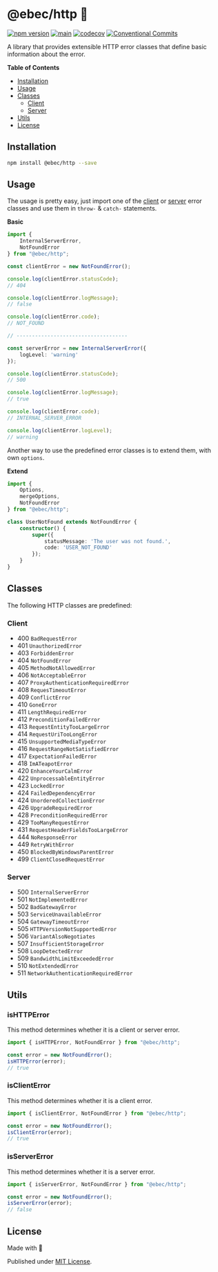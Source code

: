 # @ebec/http 🥁

[![npm version](https://badge.fury.io/js/@ebec%2Fhttp.svg)](https://badge.fury.io/js/@ebec%2Fhttp)
[![main](https://github.com/Tada5hi/ebec/actions/workflows/main.yml/badge.svg)](https://github.com/Tada5hi/ebec/actions/workflows/main.yml)
[![codecov](https://codecov.io/gh/tada5hi/ebec/branch/master/graph/badge.svg?token=HLHCWI3VO1)](https://codecov.io/gh/tada5hi/ebec)
[![Conventional Commits](https://img.shields.io/badge/Conventional%20Commits-1.0.0-%23FE5196?logo=conventionalcommits&logoColor=white)](https://conventionalcommits.org)

A library that provides extensible HTTP error classes that define basic information about the error.

**Table of Contents**

- [Installation](#installation)
- [Usage](#usage)
- [Classes](#classes)
  - [Client](#client)
  - [Server](#server)
- [Utils](#utils)
- [License](#license)

## Installation

```bash
npm install @ebec/http --save
```

## Usage

The usage is pretty easy, just import one of the [client](#client) or [server](#server) error classes and use them
in `throw-` & `catch-` statements.

**Basic**
```typescript
import {
    InternalServerError,
    NotFoundError
} from "@ebec/http";

const clientError = new NotFoundError();

console.log(clientError.statusCode);
// 404

console.log(clientError.logMessage);
// false

console.log(clientError.code);
// NOT_FOUND

// ------------------------------------

const serverError = new InternalServerError({
    logLevel: 'warning'
});

console.log(clientError.statusCode);
// 500

console.log(clientError.logMessage);
// true

console.log(clientError.code);
// INTERNAL_SERVER_ERROR

console.log(clientError.logLevel);
// warning
```

Another way to use the predefined error classes is to extend them,
with own `options`.

**Extend**

```typescript
import {
    Options,
    mergeOptions,
    NotFoundError
} from "@ebec/http";

class UserNotFound extends NotFoundError {
    constructor() {
        super({
            statusMessage: 'The user was not found.',
            code: 'USER_NOT_FOUND'
        });
    }
}
```

## Classes

The following HTTP classes are predefined:

### Client

- 400 `BadRequestError`
- 401 `UnauthorizedError`
- 403 `ForbiddenError`
- 404 `NotFoundError`
- 405 `MethodNotAllowedError`
- 406 `NotAcceptableError`
- 407 `ProxyAuthenticationRequiredError`
- 408 `RequesTimeoutError`
- 409 `ConflictError`
- 410 `GoneError`
- 411 `LengthRequiredError`
- 412 `PreconditionFailedError`
- 413 `RequestEntityTooLargeError`
- 414 `RequestUriTooLongError`
- 415 `UnsupportedMediaTypeError`
- 416 `RequestRangeNotSatisfiedError`
- 417 `ExpectationFailedError`
- 418 `ImATeapotError`
- 420 `EnhanceYourCalmError`
- 422 `UnprocessableEntityError`
- 423 `LockedError`
- 424 `FailedDependencyError`
- 424 `UnorderedCollectionError`
- 426 `UpgradeRequiredError`
- 428 `PreconditionRequiredError`
- 429 `TooManyRequestError`
- 431 `RequestHeaderFieldsTooLargeError`
- 444 `NoResponseError`
- 449 `RetryWithError`
- 450 `BlockedByWindowsParentError`
- 499 `ClientClosedRequestError`

### Server

- 500 `InternalServerError`
- 501 `NotImplementedError`
- 502 `BadGatewayError`
- 503 `ServiceUnavailableError`
- 504 `GatewayTimeoutError`
- 505 `HTTPVersionNotSupportedError`
- 506 `VariantAlsoNegotiates`
- 507 `InsufficientStorageError`
- 508 `LoopDetectedError`
- 509 `BandwidthLimitExceededError`
- 510 `NotExtendedError`
- 511 `NetworkAuthenticationRequiredError`

## Utils

### isHTTPError

This method determines whether it is a client or server error.

```typescript
import { isHTTPError, NotFoundError } from "@ebec/http";

const error = new NotFoundError();
isHTTPError(error);
// true
```

### isClientError

This method determines whether it is a client error.

```typescript
import { isClientError, NotFoundError } from "@ebec/http";

const error = new NotFoundError();
isClientError(error);
// true
```

### isServerError

This method determines whether it is a server error.

```typescript
import { isServerError, NotFoundError } from "@ebec/http";

const error = new NotFoundError();
isServerError(error);
// false
```

## License

Made with 💚

Published under [MIT License](./LICENSE).

